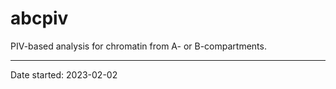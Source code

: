 # abcpiv

PIV-based analysis for chromatin from A- or B-compartments.

---

Date started: 2023-02-02